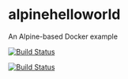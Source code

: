 # alpinehelloworld
An Alpine-based Docker example

[![Build Status](http://ip10-0-0-3-bsu2msf734ug0cfcege0-8080.direct.docker.labs.eazytraining.fr/buildStatus/icon?job=deploiement)](http://ip10-0-0-3-bsu2msf734ug0cfcege0-8080.direct.docker.labs.eazytraining.fr/job/deploiement/)

[![Build Status](http://ip10-0-0-3-ci8v7k880fdgqf4rih2g-8080.direct.docker.labs.eazytraining.fr/buildStatus/icon?job=testJob)](http://ip10-0-0-3-ci8v7k880fdgqf4rih2g-8080.direct.docker.labs.eazytraining.fr/job/testJob/)
